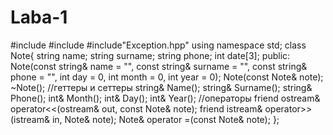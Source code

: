 # Laba-1
#include<string>
#include<iostream>
#include"Exception.hpp"
using namespace std;
class Note{
	string name;
	string surname;
	string phone;
	int date[3];
public:
	Note(const string& name = "", const string& surname = "", const string& phone = "", int day = 0, int month = 0, int year = 0);
	Note(const Note& note);
	~Note();
	//геттеры и сеттеры
	string& Name();
	string& Surname();
	string& Phone();
	int& Month();
	int& Day();
	int& Year();
	//операторы
	friend ostream& operator<<(ostream& out, const Note& note);
	friend istream& operator>>(istream& in, Note& note);
	Note& operator =(const Note& note);
};

